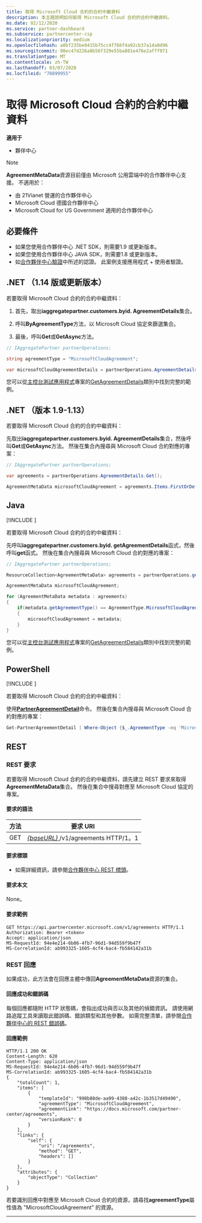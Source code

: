 ```yaml
---
title: 取得 Microsoft Cloud 合約的合約中繼資料
description: 本主題說明如何取得 Microsoft Cloud 合約的合約中繼資料。
ms.date: 02/12/2020
ms.service: partner-dashboard
ms.subservice: partnercenter-csp
ms.localizationpriority: medium
ms.openlocfilehash: a0bf235be9415b75cc4f766f4a92cb37a14a0d96
ms.sourcegitcommit: 98ec47d226a0b56f329e55ba881e476e2afff971
ms.translationtype: MT
ms.contentlocale: zh-TW
ms.lasthandoff: 03/07/2020
ms.locfileid: "78899955"
---
```

# <a name="get-agreement-metadata-for-microsoft-cloud-agreement"></a>取得 Microsoft Cloud 合約的合約中繼資料

**適用于**

- 夥伴中心

> [!NOTE]  
> **AgreementMetaData**資源目前僅由 Microsoft 公用雲端中的合作夥伴中心支援。 不適用於：
> - 由 21Vianet 營運的合作夥伴中心
> - Microsoft Cloud 德國合作夥伴中心
> - Microsoft Cloud for US Government 適用的合作夥伴中心

## <a name="prerequisites"></a>必要條件

- 如果您使用合作夥伴中心 .NET SDK，則需要1.9 或更新版本。
- 如果您使用合作夥伴中心 JAVA SDK，則需要1.8 或更新版本。
- 如[合作夥伴中心驗證](./partner-center-authentication.md)中所述的認證。 此案例支援應用程式 + 使用者驗證。

## <a name="net-version-114-or-newer"></a>.NET （1.14 版或更新版本）

若要取得 Microsoft Cloud 合約的合約中繼資料：

1. 首先，取出**iaggregatepartner.customers.byid. AgreementDetails**集合。

2. 呼叫**ByAgreementType**方法，以 Microsoft Cloud 協定來篩選集合。

3. 最後，呼叫**Get**或**GetAsync**方法。

```csharp
// IAggregatePartner partnerOperations;

string agreementType = "MicrosoftCloudAgreement";

var microsoftCloudAgreementDetails = partnerOperations.AgreementDetails.ByAgreementType(agreementType).Get().Items.Single();
```

您可以從[主控台測試應用程式](https://github.com/PartnerCenterSamples/Partner-Center-SDK-Samples)專案的[GetAgreementDetails](https://github.com/PartnerCenterSamples/Partner-Center-SDK-Samples/blob/master/Source/Partner%20Center%20SDK%20Samples/Agreements/GetAgreementDetails.cs)類別中找到完整的範例。

## <a name="net-version-19---113"></a>.NET （版本 1.9-1.13）

若要取得 Microsoft Cloud 合約的合約中繼資料：

先取出**iaggregatepartner.customers.byid. AgreementDetails**集合，然後呼叫**Get**或**GetAsync**方法。 然後在集合內搜尋與 Microsoft Cloud 合約對應的專案：

```csharp
// IAggregatePartner partnerOperations;

var agreements = partnerOperations.AgreementDetails.Get();

AgreementMetaData microsoftCloudAgreement = agreements.Items.FirstOrDefault (agr => agr.AgreementType == AgreementType.MicrosoftCloudAgreement);
```

## <a name="java"></a>Java

[!INCLUDE [<Partner Center Java SDK support details>](<../includes/java-sdk-support.md>)]

若要取得 Microsoft Cloud 合約的合約中繼資料：

先呼叫**iaggregatepartner.customers.byid. getAgreementDetails**函式，然後呼叫**get**函式。 然後在集合內搜尋與 Microsoft Cloud 合約對應的專案：

```java
// IAggregatePartner partnerOperations;

ResourceCollection<AgreementMetaData> agreements = partnerOperations.getAgreements().get();

AgreementMetaData microsoftCloudAgreement;

for (AgreementMetaData metadata : agreements)
{
    if(metadata.getAgreementType() == AgreementType.MicrosoftCloudAgreement)
    {
        microsoftCloudAgreement = metadata;
    }
}
```

您可以從[主控台測試應用程式](https://github.com/Microsoft/Partner-Center-Java-Samples)專案的[GetAgreementDetails](https://github.com/Microsoft/Partner-Center-Java-Samples/blob/master/src/main/java/com/microsoft/store/partnercenter/samples/agreements/GetAgreementDetails.java)類別中找到完整的範例。

## <a name="powershell"></a>PowerShell

[!INCLUDE [<Partner Center PowerShell module support details>](<../includes/powershell-module-support.md>)]

若要取得 Microsoft Cloud 合約的合約中繼資料：

使用[**PartnerAgreementDetail**](https://docs.microsoft.com/powershell/module/partnercenter/partner-center/get-partneragreementdetail)命令。 然後在集合內搜尋與 Microsoft Cloud 合約對應的專案：

```powershell
Get-PartnerAgreementDetail | Where-Object {$_.AgreementType -eq 'MicrosoftCloudAgreement'} | Select-Object -First 1
```

## <a name="rest"></a>REST

### <a name="rest-request"></a>REST 要求

若要取得 Microsoft Cloud 合約的合約中繼資料，請先建立 REST 要求來取得**AgreementMetaData**集合。 然後在集合中搜尋對應至 Microsoft Cloud 協定的專案。

#### <a name="request-syntax"></a>要求的語法

| 方法 | 要求 URI                                                         |
|--------|---------------------------------------------------------------------|
| GET    | [ *\{baseURL\}* ](partner-center-rest-urls.md)/v1/agreements HTTP/1。1 |

#### <a name="request-headers"></a>要求標頭

- 如需詳細資訊，請參閱[合作夥伴中心 REST 標頭](headers.md)。

#### <a name="request-body"></a>要求本文

None。

#### <a name="request-example"></a>要求範例

```http
GET https://api.partnercenter.microsoft.com/v1/agreements HTTP/1.1
Authorization: Bearer <token>
Accept: application/json
MS-RequestId: 94e4e214-6b06-4fb7-96d1-94d559f9b47f
MS-CorrelationId: ab993325-1605-4cf4-bac4-fb584142a31b
```

### <a name="rest-response"></a>REST 回應

如果成功，此方法會在回應主體中傳回**AgreementMetaData**資源的集合。

#### <a name="response-success-and-error-codes"></a>回應成功和錯誤碼

每個回應都隨附 HTTP 狀態碼，會指出成功與否以及其他的偵錯資訊。 請使用網路追蹤工具來讀取此錯誤碼、錯誤類型和其他參數。 如需完整清單，請參閱[合作夥伴中心的 REST 錯誤碼](error-codes.md)。

#### <a name="response-example"></a>回應範例

```http
HTTP/1.1 200 OK
Content-Length: 620
Content-Type: application/json
MS-RequestId: 94e4e214-6b06-4fb7-96d1-94d559f9b47f
MS-CorrelationId: ab993325-1605-4cf4-bac4-fb584142a31b
{
    "totalCount": 1,
    "items": [
        {
            "templateId": "998b88de-aa99-4388-a42c-1b3517d49490",
            "agreementType": "MicrosoftCloudAgreement",
            "agreementLink": "https://docs.microsoft.com/partner-center/agreements",
            "versionRank": 0
        }
    ],
    "links": {
        "self": {
            "uri": "/agreements",
            "method": "GET",
            "headers": []
        }
    },
    "attributes": {
        "objectType": "Collection"
    }
}
```

若要識別回應中對應至 Microsoft Cloud 合約的資源，請尋找**agreementType**屬性值為 "MicrosoftCloudAgreement" 的資源。

---

